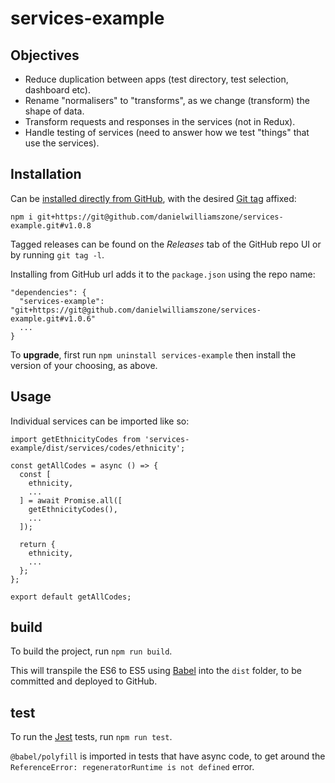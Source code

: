# services-example

## Objectives

- Reduce duplication between apps (test directory, test selection, dashboard etc).
- Rename "normalisers" to "transforms", as we change (transform) the shape of data.
- Transform requests and responses in the services (not in Redux).
- Handle testing of services (need to answer how we test "things" that use the services).

## Installation

Can be [installed directly from GitHub](https://docs.npmjs.com/cli/install), with the desired [Git tag](https://git-scm.com/book/en/v2/Git-Basics-Tagging) affixed:

`npm i git+https://git@github.com/danielwilliamszone/services-example.git#v1.0.8`

Tagged releases can be found on the *Releases* tab of the GitHub repo UI or by running `git tag -l`.

Installing from GitHub url adds it to the `package.json` using the repo name:

```
"dependencies": {
  "services-example": "git+https://git@github.com/danielwilliamszone/services-example.git#v1.0.6"
  ...
}
```

To **upgrade**, first run `npm uninstall services-example` then install the version of your choosing, as above.

## Usage

Individual services can be imported like so:

```
import getEthnicityCodes from 'services-example/dist/services/codes/ethnicity';

const getAllCodes = async () => {
  const [
    ethnicity,
    ...
  ] = await Promise.all([
    getEthnicityCodes(),
    ...
  ]);

  return {
    ethnicity,
    ...
  };
};

export default getAllCodes;
```

## build

To build the project, run `npm run build`.

This will transpile the ES6 to ES5 using [Babel](https://babeljs.io/) into the `dist` folder, to be committed and deployed to GitHub.

## test

To run the [Jest](https://jestjs.io/) tests, run `npm run test`.

`@babel/polyfill` is imported in tests that have async code, to get around the `ReferenceError: regeneratorRuntime is not defined` error.
